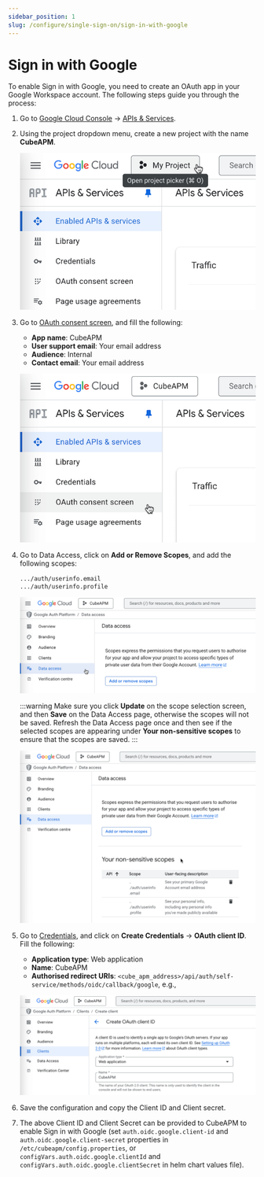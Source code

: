 ```yaml
---
sidebar_position: 1
slug: /configure/single-sign-on/sign-in-with-google
---
```


# Sign in with Google

To enable Sign in with Google, you need to create an OAuth app in your Google Workspace account. The following steps guide you through the process:

1. Go to [Google Cloud Console](https://console.cloud.google.com/) → [APIs & Services](https://console.cloud.google.com/apis/).

1. Using the project dropdown menu, create a new project with the name **CubeAPM**.

   ![Create New Project](/img/configure/oauth/google/create-project.png)

1. Go to [OAuth consent screen](https://console.cloud.google.com/apis/credentials/consent), and fill the following:

   - **App name**: CubeAPM
   - **User support email**: Your email address
   - **Audience**: Internal
   - **Contact email**: Your email address

   ![OAuth Consent Screen](/img/configure/oauth/google/oauth-consent.png)

1. Go to Data Access, click on **Add or Remove Scopes**, and add the following scopes:

   ```
   .../auth/userinfo.email
   .../auth/userinfo.profile
   ```

   ![Scopes](/img/configure/oauth/google/scopes.png)

   :::warning
   Make sure you click **Update** on the scope selection screen, and then **Save** on the Data Access page, otherwise the scopes will not be saved. Refresh the Data Access page once and then see if the selected scopes are appearing under **Your non-sensitive scopes** to ensure that the scopes are saved.
   :::

   ![Scopes Added](/img/configure/oauth/google/scopes-saved.png)

1. Go to [Credentials](https://console.cloud.google.com/apis/credentials), and click on **Create Credentials** → **OAuth client ID**. Fill the following:

   - **Application type**: Web application
   - **Name**: CubeAPM
   - **Authorised redirect URIs**: `<cube_apm_address>/api/auth/self-service/methods/oidc/callback/google`, e.g.,

   ![OAuth Client ID](/img/configure/oauth/google/oauth-client-id.png)

1. Save the configuration and copy the Client ID and Client secret.

1. The above Client ID and Client Secret can be provided to CubeAPM to enable Sign in with Google (set `auth.oidc.google.client-id` and `auth.oidc.google.client-secret` properties in `/etc/cubeapm/config.properties`, or `configVars.auth.oidc.google.clientId` and `configVars.auth.oidc.google.clientSecret` in helm chart values file).
